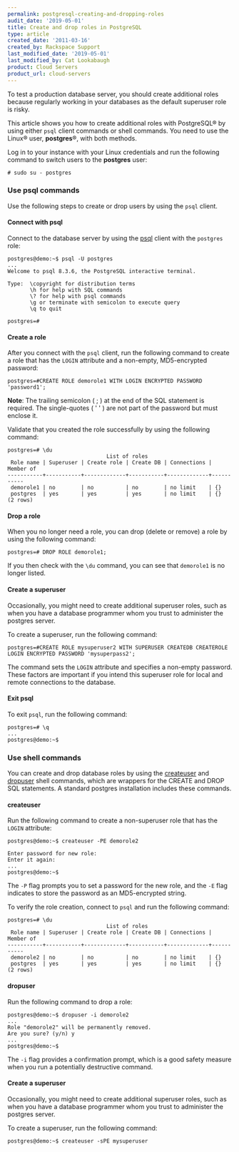 ```yaml
---
permalink: postgresql-creating-and-dropping-roles
audit_date: '2019-05-01'
title: Create and drop roles in PostgreSQL
type: article
created_date: '2011-03-16'
created_by: Rackspace Support
last_modified_date: '2019-05-01'
last_modified_by: Cat Lookabaugh
product: Cloud Servers
product_url: cloud-servers
---
```


To test a production database server, you should create additional roles
because regularly working in your databases as the default superuser role is
risky.

This article shows you how to create additional roles with PostgreSQL&reg;
by using either `psql` client commands or shell commands. You need to use
the Linux&reg; user, **postgres**&reg;, with both methods.

Log in to your instance with your Linux credentials and run the following
command to switch users to the **postgres** user:

    # sudo su - postgres

### Use psql commands

Use the following steps to create or drop users by using the `psql` client.

#### Connect with psql

Connect to the database server by using the
[psql](https://www.postgresql.org/docs/8.3/static/app-psql.html "https://www.postgresql.org/docs/8.3/static/app-psql.html")
client with the `postgres` role:

    postgres@demo:~$ psql -U postgres
    ...
    Welcome to psql 8.3.6, the PostgreSQL interactive terminal.

    Type:  \copyright for distribution terms
           \h for help with SQL commands
           \? for help with psql commands
           \g or terminate with semicolon to execute query
           \q to quit

    postgres=#

#### Create a role

After you connect with the `psql` client, run the following command to create a
role that has the `LOGIN` attribute and a non-empty, MD5-encrypted password:

    postgres=#CREATE ROLE demorole1 WITH LOGIN ENCRYPTED PASSWORD 'password1';

**Note**: The trailing semicolon ( ; ) at the end of the SQL statement is
required. The single-quotes ( ' ' ) are not part of the password but must
enclose it.

Validate that you created the role successfully by using the following command:

    postgres=# \du
                                   List of roles
     Role name | Superuser | Create role | Create DB | Connections | Member of
    -----------+-----------+-------------+-----------+-------------+-----------
     demorole1 | no        | no          | no        | no limit    | {}
     postgres  | yes       | yes         | yes       | no limit    | {}
    (2 rows)

#### Drop a role

When you no longer need a role, you can drop (delete or remove) a role by
using the following command:

    postgres=# DROP ROLE demorole1;

If you then check with the `\du` command, you can see that `demorole1` is no
longer listed.

#### Create a superuser

Occasionally, you might need to create additional superuser roles, such as when
you have a database programmer whom you trust to administer the postgres
server.

To create a superuser, run the following command:

    postgres=#CREATE ROLE mysuperuser2 WITH SUPERUSER CREATEDB CREATEROLE LOGIN ENCRYPTED PASSWORD 'mysuperpass2';

The command sets the `LOGIN` attribute and specifies a non-empty password.
These factors are important if you intend this superuser role for local and
remote connections to the database.

#### Exit psql

To exit `psql`, run the following command:

    postgres=# \q
    ...
    postgres@demo:~$

### Use shell commands

You can create and drop database roles by using the
[createuser](https://www.postgresql.org/docs/8.3/static/app-createuser.html "https://www.postgresql.org/docs/8.3/static/app-createuser.html")
and
[dropuser](https://www.postgresql.org/docs/8.3/static/app-dropuser.html "https://www.postgresql.org/docs/8.3/static/app-dropuser.html")
shell commands, which are wrappers for the CREATE and DROP
SQL statements. A standard postgres installation includes these commands.

#### createuser

Run the following command to create a non-superuser role that has the `LOGIN`
attribute:

    postgres@demo:~$ createuser -PE demorole2

    Enter password for new role:
    Enter it again:
    ...
    postgres@demo:~$

The `-P` flag prompts you to set a password for the new role, and the `-E` flag
indicates to store the password as an MD5-encrypted string.

To verify the role creation, connect to `psql` and run the following command:

    postgres=# \du
                                   List of roles
     Role name | Superuser | Create role | Create DB | Connections | Member of
    -----------+-----------+-------------+-----------+-------------+-----------
     demorole2 | no        | no          | no        | no limit    | {}
     postgres  | yes       | yes         | yes       | no limit    | {}
    (2 rows)

#### dropuser

Run the following command to drop a role:

    postgres@demo:~$ dropuser -i demorole2
    ...
    Role "demorole2" will be permanently removed.
    Are you sure? (y/n) y
    ...
    postgres@demo:~$

The `-i` flag provides a confirmation prompt, which is a good safety
measure when you run a potentially destructive command.

#### Create a superuser

Occasionally, you might need to create additional superuser roles, such as when
you have a database programmer whom you trust to administer the postgres
server.

To create a superuser, run the following command:

    postgres@demo:~$ createuser -sPE mysuperuser
